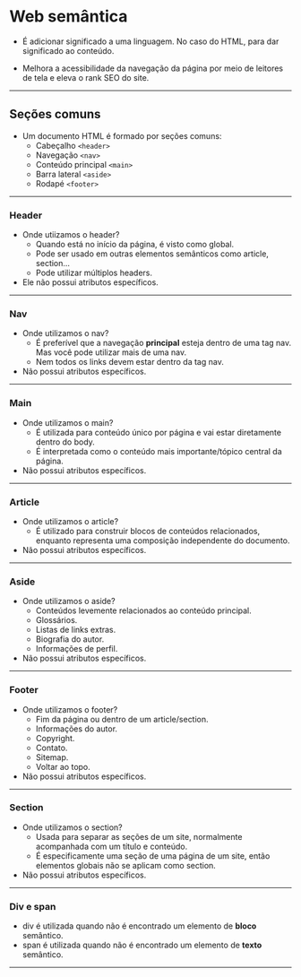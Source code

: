 # Web semântica

- É adicionar significado a uma linguagem.
No caso do HTML, para dar significado ao conteúdo.

- Melhora a acessibilidade da navegação da página por meio de leitores de tela
e eleva o rank SEO do site.

----------

## Seções comuns

- Um documento HTML é formado por seções comuns:
  - Cabeçalho `<header>`
  - Navegação `<nav>`
  - Conteúdo principal `<main>`
  - Barra lateral `<aside>`
  - Rodapé `<footer>`

----------

### Header

- Onde utiizamos o header?
  - Quando está no início da página, é visto como global.
  - Pode ser usado em outras elementos semânticos como article, section...
  - Pode utilizar múltiplos headers.
- Ele não possui atributos específicos.

----------

### Nav

- Onde utilizamos o nav?
  - É preferível que a navegação **principal** esteja dentro de uma tag nav. Mas você pode utilizar mais de uma nav.
  - Nem todos os links devem estar dentro da tag nav.
- Não possui atributos específicos.

----------

### Main

- Onde utilizamos o main?
  - É utilizada para conteúdo único por página e vai estar diretamente dentro do body.
  - É interpretada como o conteúdo mais importante/tópico central da página.
- Não possui atributos específicos.

----------

### Article

- Onde utilizamos o article?
  - É utilizado para construir blocos de conteúdos relacionados, enquanto representa uma composição independente do documento.
- Não possui atributos específicos.

----------

### Aside

- Onde utilizamos o aside?
  - Conteúdos levemente relacionados ao conteúdo principal.
  - Glossários.
  - Listas de links extras.
  - Biografia do autor.
  - Informações de perfil.
- Não possui atributos específicos.

----------

### Footer

- Onde utilizamos o footer?
  - Fim da página ou dentro de um article/section.
  - Informações do autor.
  - Copyright.
  - Contato.
  - Sitemap.
  - Voltar ao topo.
- Não possui atributos específicos.

----------

### Section

- Onde utilizamos o section?
  - Usada para separar as seções de um site, normalmente acompanhada com um título e conteúdo.
  - É especificamente uma seção de uma página de um site, então elementos globais não se aplicam como section.
- Não possui atributos específicos.

----------

### Div e span

- div é utilizada quando não é encontrado um elemento de **bloco** semântico.
- span é utilizada quando não é encontrado um elemento de **texto** semântico.

----------
